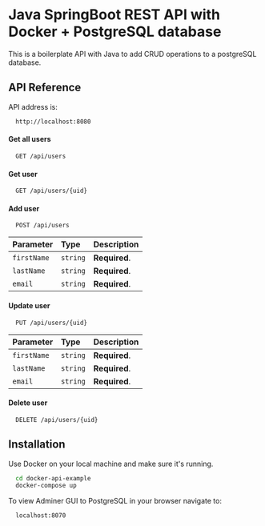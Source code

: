 # Java SpringBoot REST API with Docker + PostgreSQL database

This is a boilerplate API with Java to add CRUD operations to a postgreSQL database.

## API Reference

API address is:

```http
  http://localhost:8080
```

#### Get all users

```http
  GET /api/users
```

#### Get user

```http
  GET /api/users/{uid}
```

#### Add user

```http
  POST /api/users
```

| Parameter   | Type     | Description   |
| :---------- | :------- | :------------ |
| `firstName` | `string` | **Required**. |
| `lastName`  | `string` | **Required**. |
| `email`     | `string` | **Required**. |

#### Update user

```http
  PUT /api/users/{uid}
```

| Parameter   | Type     | Description   |
| :---------- | :------- | :------------ |
| `firstName` | `string` | **Required**. |
| `lastName`  | `string` | **Required**. |
| `email`     | `string` | **Required**. |

#### Delete user

```http
  DELETE /api/users/{uid}
```

## Installation

Use Docker on your local machine and make sure it's running.

```bash
  cd docker-api-example
  docker-compose up
```

To view Adminer GUI to PostgreSQL in your browser navigate to:

```bash
  localhost:8070
```
